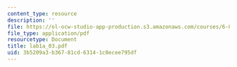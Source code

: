 ```yaml
---
content_type: resource
description: ''
file: https://ol-ocw-studio-app-production.s3.amazonaws.com/courses/6-863j-natural-language-and-the-computer-representation-of-knowledge-spring-2003/3b5209a3b36781cd63141c0ecee795df_lab1a_03.pdf
file_type: application/pdf
resourcetype: Document
title: lab1a_03.pdf
uid: 3b5209a3-b367-81cd-6314-1c0ecee795df
---
```

